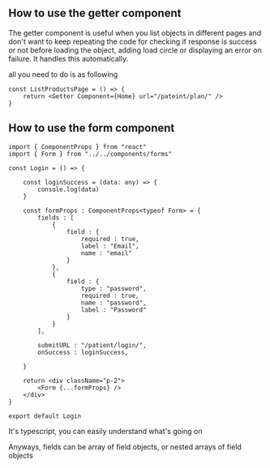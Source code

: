 ## How to use the getter component

The getter component is useful when you list objects in different pages and don't want to keep repeating the code for checking if response is success or not before loading the object, adding load circle or displaying an error on failure. It handles this automatically.

all you need to do is as following

```
const ListProductsPage = () => {
    return <Getter Component={Home} url="/pateint/plan/" />
}

```


## How to use the form component

```
import { ComponentProps } from "react"
import { Form } from "../../components/forms"

const Login = () => {

    const loginSuccess = (data: any) => {
        console.log(data)
    }

    const formProps : ComponentProps<typeof Form> = {
        fields : [
            {
                field : {
                    required : true,
                    label : "Email",
                    name : "email"
                }
            },
            {
                field : {
                    type : "password",
                    required : true,
                    name : "password",
                    label : "Password"
                }
            }
        ],

        submitURL : "/patient/login/",
        onSuccess : loginSuccess,

    }

    return <div className="p-2">
        <Form {...formProps} />
    </div>
}

export default Login
```

It's typescript, you can easily understand what's going on

Anyways, fields can be array of field objects, or nested arrays of field objects

